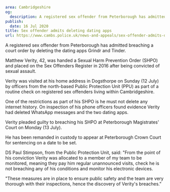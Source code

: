 ```yaml
area: Cambridgeshire
og:
  description: A registered sex offender from Peterborough has admitted breaching a court order by deleting the dating apps Grindr and Tinder.
publish:
  date: 16 Jul 2020
title: Sex offender admits deleting dating apps
url: https://www.cambs.police.uk/news-and-appeals/sex-offender-admits-deleting-dating-apps
```

A registered sex offender from Peterborough has admitted breaching a court order by deleting the dating apps Grindr and Tinder.

Matthew Verity, 42, was handed a Sexual Harm Prevention Order (SHPO) and placed on the Sex Offenders Register in 2016 after being convicted of sexual assault.

Verity was visited at his home address in Dogsthorpe on Sunday (12 July) by officers from the north-based Public Protection Unit (PPU) as part of a routine check on registered sex offenders living within Cambridgeshire.

One of the restrictions as part of his SHPO is he must not delete any internet history. On inspection of his phone officers found evidence Verity had deleted WhatsApp messages and the two dating apps.

Verity pleaded guilty to breaching his SHPO at Peterborough Magistrates' Court on Monday (13 July).

He has been remanded in custody to appear at Peterborough Crown Court for sentencing on a date to be set.

DS Paul Stimpson, from the Public Protection Unit, said: "From the point of his conviction Verity was allocated to a member of my team to be monitored, meaning they pay him regular unannounced visits, check he is not breaching any of his conditions and monitor his electronic devices.

"These measures are in place to ensure public safety and the team are very thorough with their inspections, hence the discovery of Verity's breaches."
